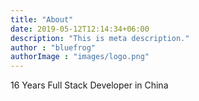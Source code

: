 ```yaml
---
title: "About"
date: 2019-05-12T12:14:34+06:00
description: "This is meta description."
author : "bluefrog"
authorImage : "images/logo.png"
---
```


16 Years Full Stack Developer in China